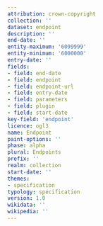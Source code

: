 ```yaml
---
attribution: crown-copyright
collection: ''
dataset: endpoint
description: ''
end-date: ''
entity-maximum: '6099999'
entity-minimum: '6000000'
entry-date: ''
fields:
- field: end-date
- field: endpoint
- field: endpoint-url
- field: entry-date
- field: parameters
- field: plugin
- field: start-date
key-field: 'endpoint'
licence: ogl3
name: Endpoint
paint-options: ''
phase: alpha
plural: Endpoints
prefix: ''
realm: collection
start-date: ''
themes:
- specification
typology: specification
version: 1.0
wikidata: ''
wikipedia: ''
---
```

